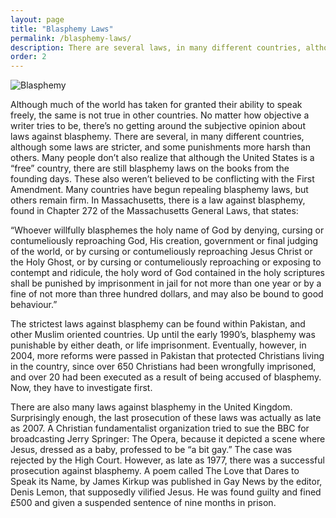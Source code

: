 ```yaml
---
layout: page
title: "Blasphemy Laws"
permalink: /blasphemy-laws/
description: There are several laws, in many different countries, although some laws are stricter, and some punishments more harsh than others. Many people don’t also realize that although the United States is a “free” country, there are still blasphemy laws on the books from the founding days.
order: 2
---
```


![Blasphemy]({{site.baseurl}}/images/house.jpg)

Although much of the world has taken for granted their ability to speak freely, the same is not true in other countries. No matter how objective a writer tries to be, there’s no getting around the subjective opinion about laws against blasphemy. There are several, in many different countries, although some laws are stricter, and some punishments more harsh than others. Many people don’t also realize that although the United States is a “free” country, there are still blasphemy laws on the books from the founding days. These also weren’t believed to be conflicting with the First Amendment. Many countries have begun repealing blasphemy laws, but others remain firm. In Massachusetts, there is a law against blasphemy, found in Chapter 272 of the Massachusetts General Laws, that states:

“Whoever willfully blasphemes the holy name of God by denying, cursing or contumeliously reproaching God, His creation, government or final judging of the world, or by cursing or contumeliously reproaching Jesus Christ or the Holy Ghost, or by cursing or contumeliously reproaching or exposing to contempt and ridicule, the holy word of God contained in the holy scriptures shall be punished by imprisonment in jail for not more than one year or by a fine of not more than three hundred dollars, and may also be bound to good behaviour.”

The strictest laws against blasphemy can be found within Pakistan, and other Muslim oriented countries. Up until the early 1990’s, blasphemy was punishable by either death, or life imprisonment. Eventually, however, in 2004, more reforms were passed in Pakistan that protected Christians living in the country, since over 650 Christians had been wrongfully imprisoned, and over 20 had been executed as a result of being accused of blasphemy. Now, they have to investigate first.

There are also many laws against blasphemy in the United Kingdom. Surprisingly enough, the last prosecution of these laws was actually as late as 2007. A Christian fundamentalist organization tried to sue the BBC for broadcasting Jerry Springer: The Opera, because it depicted a scene where Jesus, dressed as a baby, professed to be “a bit gay.” The case was rejected by the High Court. However, as late as 1977, there was a successful prosecution against blasphemy. A poem called The Love that Dares to Speak its Name, by James Kirkup was published in Gay News by the editor, Denis Lemon, that supposedly vilified Jesus. He was found guilty and fined £500 and given a suspended sentence of nine months in prison.
